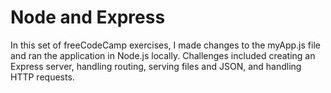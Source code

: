 # Node and Express

In this set of freeCodeCamp exercises, I made changes to the myApp.js file and ran the application in Node.js locally. Challenges included creating an Express server, handling routing, serving files and JSON, and handling HTTP requests.
